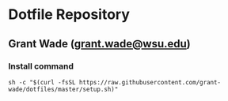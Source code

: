 # Dotfile Repository
## Grant Wade (grant.wade@wsu.edu)

### Install command
```
sh -c "$(curl -fsSL https://raw.githubusercontent.com/grant-wade/dotfiles/master/setup.sh)"
```
